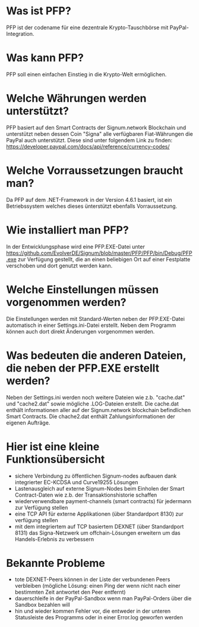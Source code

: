 # Was ist PFP?
PFP ist der codename für eine dezentrale Krypto-Tauschbörse mit PayPal-Integration.
# Was kann PFP?
PFP soll einen einfachen Einstieg in die Krypto-Welt ermöglichen.
# Welche Währungen werden unterstützt?
PFP basiert auf den Smart Contracts der Signum.network Blockchain und unterstützt neben dessen Coin "Signa" alle verfügbaren Fiat-Währungen die PayPal auch unterstützt. Diese sind unter folgendem Link zu finden: https://developer.paypal.com/docs/api/reference/currency-codes/
# Welche Vorraussetzungen braucht man?
Da PFP auf dem .NET-Framework in der Version 4.6.1 basiert, ist ein Betriebssystem welches dieses ünterstützt ebenfalls Vorraussetzung.
# Wie installiert man PFP?
In der Entwicklungsphase wird eine PFP.EXE-Datei unter https://github.com/EvolverDE/Signum/blob/master/PFP/PFP/bin/Debug/PFP.exe zur Verfügung gestellt, die an einen beliebigen Ort auf einer Festplatte verschoben und dort genutzt werden kann.
# Welche Einstellungen müssen vorgenommen werden?
Die Einstellungen werden mit Standard-Werten neben der PFP.EXE-Datei automatisch in einer Settings.ini-Datei erstellt. Neben dem Programm können auch dort direkt Änderungen vorgenommen werden.
# Was bedeuten die anderen Dateien, die neben der PFP.EXE erstellt werden?
Neben der Settings.ini werden noch weitere Dateien wie z.b. "cache.dat" und "cache2.dat" sowie mögliche .LOG-Dateien erstellt. Die cache.dat enthält informationen aller auf der Signum.network blockchain befindlichen Smart Contracts. Die chache2.dat enthält Zahlungsinformationen der eigenen Aufträge.

# Hier ist eine kleine Funktionsübersicht
- sichere Verbindung zu öffentlichen Signum-nodes aufbauen dank integrierter EC-KCDSA und Curve19255 Lösungen
- Lastenausgleich auf externe Signum-Nodes beim Einholen der Smart Contract-Daten wie z.b. der Transaktionshistorie schaffen
- wiederverwendbare payment-channels (smart contracts) für jedermann zur Verfügung stellen
- eine TCP API für externe Applikationen (über Standardport 8130) zur verfügung stellen
- mit dem integriertem auf TCP basiertem DEXNET (über Standardport 8131) das Signa-Netzwerk um offchain-Lösungen erweitern um das Handels-Erlebnis zu verbessern

# Bekannte Probleme
- tote DEXNET-Peers können in der Liste der verbundenen Peers verbleiben (mögliche Lösung: einen Ping der wenn nicht nach einer bestimmten Zeit antwortet den Peer entfernt)
- dauerschleife in der PayPal-Sandbox wenn man PayPal-Orders über die Sandbox bezahlen will
- hin und wieder kommen Fehler vor, die entweder in der unteren Statusleiste des Programms oder in einer Error.log geworfen werden
